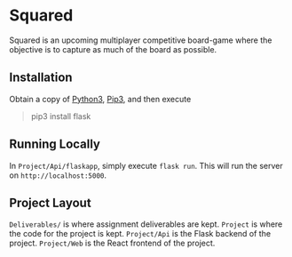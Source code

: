 # Squared
Squared is an upcoming multiplayer competitive board-game where the objective is to capture as much of the board as possible.

## Installation
Obtain a copy of [Python3](), [Pip3](), and then execute
> pip3 install flask

## Running Locally
In `Project/Api/flaskapp`, simply execute `flask run`. This will run the server on `http://localhost:5000`.

## Project Layout
`Deliverables/` is where assignment deliverables are kept.
`Project` is where the code for the project is kept.
`Project/Api` is the Flask backend of the project.
`Project/Web` is the React frontend of the project.

